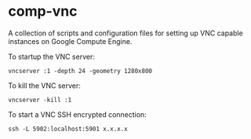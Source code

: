 # comp-vnc
A collection of scripts and configuration files for setting up VNC capable instances on Google Compute Engine.

To startup the VNC server:

```shell
vncserver :1 -depth 24 -geometry 1280x800
```

To kill the VNC server:

```shell
vncserver -kill :1
```

To start a VNC SSH encrypted connection:

```shell
ssh -L 5902:localhost:5901 x.x.x.x
```
